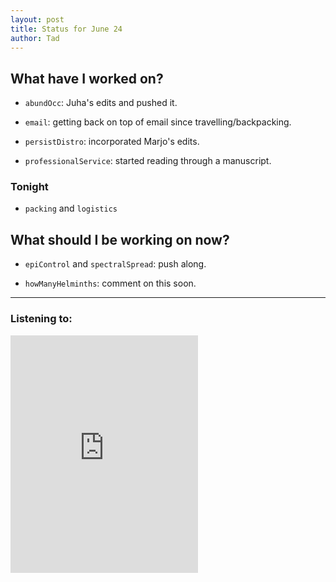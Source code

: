 ```yaml
---
layout: post 
title: Status for June 24 
author: Tad
---
```


## What have I worked on?

* `abundOcc`: Juha's edits and pushed it.

* `email`: getting back on top of email since travelling/backpacking.

* `persistDistro`: incorporated Marjo's edits.

* `professionalService`: started reading through a manuscript.





### Tonight

* `packing` and `logistics`




## What should I be working on now?

* `epiControl` and `spectralSpread`: push along.

* `howManyHelminths`: comment on this soon.


--- 

### Listening to:

<iframe src='https://embed.spotify.com/?uri=spotify%3Atrack%3A7ofZgS5xDW0XodfjaXWvZG' width='300' height='380' frameborder='0' allowtransparency='true'></iframe>

<i class='fa fa-code' style='color:pink'></i>

